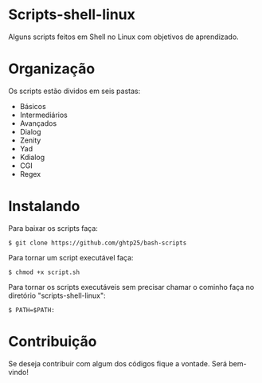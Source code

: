 Scripts-shell-linux
=================

Alguns scripts feitos em Shell no Linux com objetivos de aprendizado.


Organização
================

Os scripts estão dividos em seis pastas:

- Básicos
- Intermediários
- Avançados
- Dialog
- Zenity
- Yad
- Kdialog
- CGI
- Regex


Instalando
==========

Para baixar os scripts faça:

	$ git clone https://github.com/ghtp25/bash-scripts

Para tornar um script executável faça:

	$ chmod +x script.sh

Para tornar os scripts executáveis sem precisar chamar o cominho faça no diretório "scripts-shell-linux":

	$ PATH=$PATH:


Contribuição
============

Se deseja contribuir com algum dos códigos fique a vontade. Será bem-vindo!



